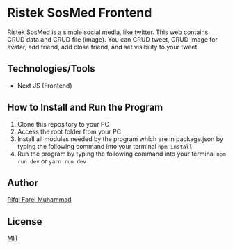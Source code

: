 # Ristek SosMed Frontend
Ristek SosMed is a simple social media, like twitter. This web contains CRUD data and CRUD file (image). You can CRUD tweet, CRUD Image for avatar, add friend, add close friend, and set visibility to your tweet.

## Technologies/Tools
- Next JS (Frontend)

## How to Install and Run the Program
1. Clone this repository to your PC
2. Access the root folder from your PC
3. Install all modules needed by the program which are in package.json by typing the following command into your terminal
```npm install```
4. Run the program by typing the following command into your terminal
```npm run dev```
or
```yarn run dev```

## Author
[Rifqi Farel Muhammad](https://github.com/rifqifarelmuhammad)

## License
[MIT](https://github.com/rifqifarelmuhammad/ristek-sosmed-fe/blob/main/LICENSE.txt)
